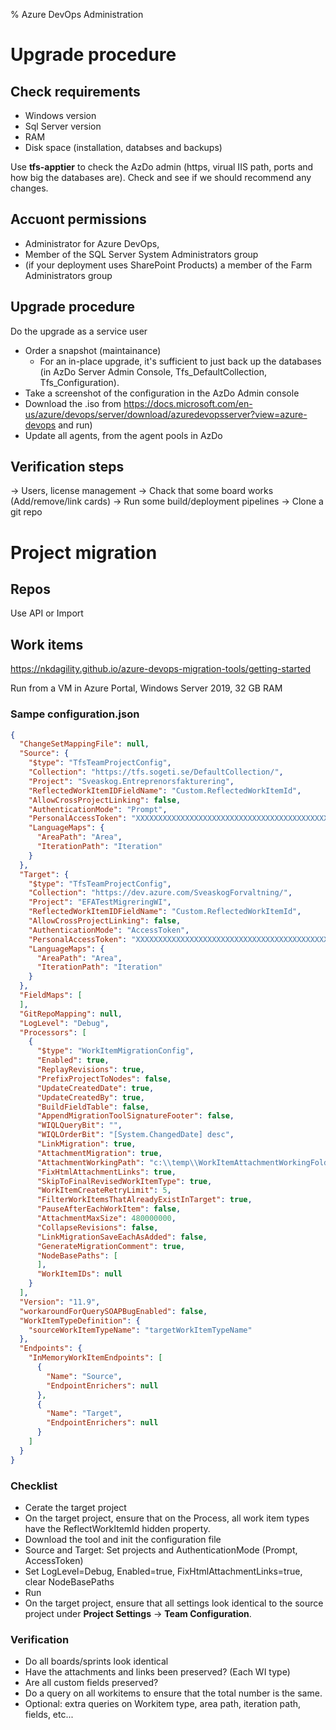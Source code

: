 % Azure DevOps Administration

# Upgrade procedure

## Check requirements

- Windows version
- Sql Server version
- RAM
- Disk space (installation, databses and backups)

Use **tfs-apptier** to check the AzDo admin (https, virual IIS path, ports and how big the databases are). Check and see if we should recommend any changes.

## Accuont permissions

- Administrator for Azure DevOps,
- Member of the SQL Server System Administrators group
- (if your deployment uses SharePoint Products) a member of the Farm Administrators group

## Upgrade procedure

Do the upgrade as a service user

- Order a snapshot (maintainance)
  - For an in-place upgrade, it's sufficient to just back up the databases (in AzDo Server Admin Console, Tfs_DefaultCollection, Tfs_Configuration).
- Take a screenshot of the configuration in the AzDo Admin console
- Download the .iso from https://docs.microsoft.com/en-us/azure/devops/server/download/azuredevopsserver?view=azure-devops and run)
- Update all agents, from the agent pools in AzDo

## Verification steps

-> Users, license management
-> Chack that some board works (Add/remove/link cards)
-> Run some build/deployment pipelines
-> Clone a git repo

# Project migration

## Repos

Use API or Import

## Work items

https://nkdagility.github.io/azure-devops-migration-tools/getting-started

Run from a VM in Azure Portal, Windows Server 2019, 32 GB RAM

### Sampe configuration.json
```json
{
  "ChangeSetMappingFile": null,
  "Source": {
    "$type": "TfsTeamProjectConfig",
    "Collection": "https://tfs.sogeti.se/DefaultCollection/",
    "Project": "Sveaskog.Entreprenorsfakturering",
    "ReflectedWorkItemIDFieldName": "Custom.ReflectedWorkItemId",
    "AllowCrossProjectLinking": false,
    "AuthenticationMode": "Prompt",
    "PersonalAccessToken": "XXXXXXXXXXXXXXXXXXXXXXXXXXXXXXXXXXXXXXXXXXXXXXXXXXXX",
    "LanguageMaps": {
      "AreaPath": "Area",
      "IterationPath": "Iteration"
    }
  },
  "Target": {
    "$type": "TfsTeamProjectConfig",
    "Collection": "https://dev.azure.com/SveaskogForvaltning/",
    "Project": "EFATestMigreringWI",
    "ReflectedWorkItemIDFieldName": "Custom.ReflectedWorkItemId",
    "AllowCrossProjectLinking": false,
    "AuthenticationMode": "AccessToken",
    "PersonalAccessToken": "XXXXXXXXXXXXXXXXXXXXXXXXXXXXXXXXXXXXXXXXXXXXXXXXXXXX",
    "LanguageMaps": {
      "AreaPath": "Area",
      "IterationPath": "Iteration"
    }
  },
  "FieldMaps": [
  ],
  "GitRepoMapping": null,
  "LogLevel": "Debug",
  "Processors": [
    {
      "$type": "WorkItemMigrationConfig",
      "Enabled": true,
      "ReplayRevisions": true,
      "PrefixProjectToNodes": false,
      "UpdateCreatedDate": true,
      "UpdateCreatedBy": true,
      "BuildFieldTable": false,
      "AppendMigrationToolSignatureFooter": false,
      "WIQLQueryBit": "",
      "WIQLOrderBit": "[System.ChangedDate] desc",
      "LinkMigration": true,
      "AttachmentMigration": true,
      "AttachmentWorkingPath": "c:\\temp\\WorkItemAttachmentWorkingFolder\\",
      "FixHtmlAttachmentLinks": true,
      "SkipToFinalRevisedWorkItemType": true,
      "WorkItemCreateRetryLimit": 5,
      "FilterWorkItemsThatAlreadyExistInTarget": true,
      "PauseAfterEachWorkItem": false,
      "AttachmentMaxSize": 480000000,
      "CollapseRevisions": false,
      "LinkMigrationSaveEachAsAdded": false,
      "GenerateMigrationComment": true,
      "NodeBasePaths": [
      ],
      "WorkItemIDs": null
    }
  ],
  "Version": "11.9",
  "workaroundForQuerySOAPBugEnabled": false,
  "WorkItemTypeDefinition": {
    "sourceWorkItemTypeName": "targetWorkItemTypeName"
  },
  "Endpoints": {
    "InMemoryWorkItemEndpoints": [
      {
        "Name": "Source",
        "EndpointEnrichers": null
      },
      {
        "Name": "Target",
        "EndpointEnrichers": null
      }
    ]
  }
}
```

### Checklist
- Cerate the target project
- On the target project, ensure that on the Process, all work item types have the ReflectWorkItemId hidden property.
- Download the tool and init the configuration file
- Source and Target: Set projects and AuthenticationMode (Prompt, AccessToken)
- Set LogLevel=Debug, Enabled=true, FixHtmlAttachmentLinks=true, clear NodeBasePaths
- Run
- On the target project, ensure that all settings look identical to the source project under **Project Settings** -> **Team Configuration**.

### Verification
- Do all boards/sprints look identical
- Have the attachments and links been preserved? (Each WI type)
- Are all custom fields preserved?
- Do a query on all workitems to ensure that the total number is the same.
- Optional: extra queries on Workitem type, area path, iteration path, fields, etc...
